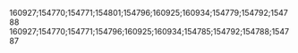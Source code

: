 
160927;154770;154771;154801;154796;160925;160934;154779;154792;154788
160927;154770;154771;154796;160925;160934;154785;154792;154788;154787
